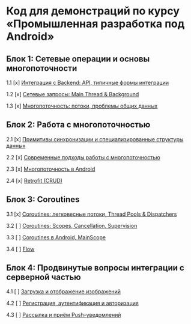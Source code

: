 # Код для демонстраций по курсу «Промышленная разработка под Android»

## Блок 1: Сетевые операции и основы многопоточности

1.1 [x] [Интеграция с Backend: API, типичные формы интеграции](01_backend)

1.2 [x] [Сетевые запросы: Main Thread & Background](02_threads)

1.3 [x] [Многопоточность: потоки, проблемы общих данных](03_multithreading)

## Блок 2: Работа с многопоточностью

2.1 [x] [Примитивы синхронизации и специализированные структуры данных](04_sync)

2.2 [x] [Современные подходы работы с многопоточностью](05_current)

2.3 [x] [Многопоточность в Android](06_android)

2.4 [x] [Retrofit (CRUD)](07_crud)

## Блок 3: Coroutines

3.1 [x] [Coroutines: легковесные потоки, Thread Pools & Dispatchers](08_coroutines)

3.2 [ ] [Coroutines: Scopes, Cancellation, Supervision](09_supervision)

3.3 [ ] [Coroutines в Android, MainScope](10_mainscope)

3.4 [ ] [Flow](11_flow)

## Блок 4: Продвинутые вопросы интеграции с серверной частью

4.1 [ ] [Загрузка и отображение изображений](12_images)

4.2 [ ] [Регистрация, аутентификация и авторизация](13_auth)

4.3 [ ] [Рассылка и приём Push-уведомлений](14_pushes)
